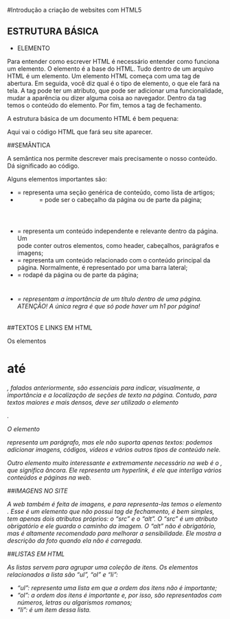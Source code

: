 #Introdução a criação de websites com HTML5

## ESTRUTURA BÁSICA

 - ELEMENTO
 
Para entender como escrever HTML é necessário entender como funciona um elemento. 
O elemento é a base do HTML. Tudo dentro de um arquivo HTML é um elemento. 
Um elemento HTML começa com uma tag de abertura. Em seguida, você diz qual é o tipo de elemento, o que ele fará na tela. 
A tag pode ter um atributo, que pode ser adicionar uma funcionalidade, mudar a aparência ou dizer alguma coisa ao navegador. 
Dentro da tag temos o conteúdo do elemento. Por fim, temos a tag de fechamento.

A estrutura básica de um documento HTML é bem pequena:

<!DOCTYPE html>
<html lang="pt-br">
  <head>
    <title>Título da página</title>
    <meta charset="utf-8">
  </head>
  <body>
    Aqui vai o código HTML que fará seu site aparecer.
  </body>
</html>

##SEMÂNTICA

A semântica nos permite descrever mais precisamente o nosso conteúdo. Dá significado ao código.

Alguns elementos importantes são:

 - <section> = representa uma seção genérica de conteúdo, como lista de artigos;

 - <header> = pode ser o cabeçalho da página ou de parte da página;

 - <article> = representa um conteúdo independente e relevante dentro da página. Um <article> pode conter outros elementos, como header, cabeçalhos, parágrafos e imagens;

 - <aside> = representa um conteúdo relacionado com o conteúdo principal da página. Normalmente, é representado por uma barra lateral;

 - <footer> = rodapé da página ou de parte da página;

 - <h1><h6> = representam a importância de um título dentro de uma página.  ATENÇÃO! A única regra é que só pode haver um h1 por página!

##TEXTOS E LINKS EM HTML

Os elementos <h1> até <h6>, falados anteriormente, são essenciais para indicar, visualmente, a importância e a localização de seções de texto na página. 
Contudo, para textos maiores e mais densos, deve ser utilizado o elemento <p>.

O elemento <p> representa um parágrafo, mas ele não suporta apenas textos: podemos adicionar imagens, códigos, vídeos e vários outros tipos de conteúdo nele.

Outro elemento muito interessante e extremamente necessário na web é o <a>, que significa âncora. 
Ele representa um hyperlink, é ele que interliga vários conteúdos e páginas na web. 

##IMAGENS NO SITE

A web também é feita de imagens, e para representa-las temos o elemento <img>. 
Esse é um elemento que não possui tag de fechamento, é bem simples, tem apenas dois atributos próprios: o “src” e o “alt”.
O “src” é um atributo obrigatório e ele guarda o caminho da imagem. 
O “alt” não é obrigatório, mas é altamente recomendado para melhorar a sensibilidade. Ele mostra a descrição da foto quando ela não é carregada.

##LISTAS EM HTML

As listas servem para agrupar uma coleção de itens. Os elementos relacionados a lista são “ul”, “ol” e “li”:

 - “ul”: representa uma lista em que a ordem dos itens não é importante;
 - “ol”: a ordem dos itens é importante e, por isso, são representados com números, letras ou algarismos romanos;
 - “li”: é um item dessa lista.
 
 